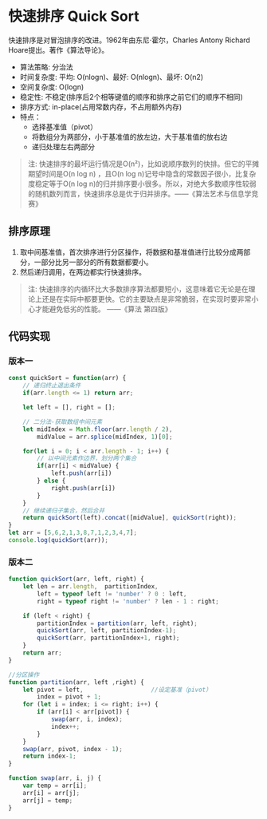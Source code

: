 # 快速排序 Quick Sort

快速排序是对冒泡排序的改进。1962年由东尼·霍尔，Charles Antony Richard Hoare提出。著作《算法导论》。

- 算法策略: 分治法
- 时间复杂度: 平均: O(nlogn)、最好: O(nlogn)、最坏: O(n2)
- 空间复杂度: O(logn)
- 稳定性: 不稳定(排序后2个相等键值的顺序和排序之前它们的顺序不相同)
- 排序方式: in-place(占用常数内存，不占用额外内存)
- 特点：
  - 选择基准值（pivot）
  - 将数组分为两部分，小于基准值的放左边，大于基准值的放右边
  - 递归处理左右两部分

> 注: 快速排序的最坏运行情况是O(n²)，比如说顺序数列的快排。但它的平摊期望时间是O(n log n) ，且O(n log n)记号中隐含的常数因子很小，比复杂度稳定等于O(n log n)的归并排序要小很多。所以，对绝大多数顺序性较弱的随机数列而言，快速排序总是优于归并排序。——《算法艺术与信息学竞赛》

## 排序原理

1. 取中间基准值，首次排序进行分区操作，将数据和基准值进行比较分成两部分，一部分比另一部分的所有数据都要小。
2. 然后递归调用，在两边都实行快速排序。

> 注: 快速排序的内循环比大多数排序算法都要短小，这意味着它无论是在理论上还是在实际中都要更快。它的主要缺点是非常脆弱，在实现时要非常小心才能避免低劣的性能。 ——《算法 第四版》

## 代码实现

### 版本一

```js
const quickSort = function(arr) {
    // 递归终止退出条件
    if(arr.length <= 1) return arr;

    let left = [], right = [];

    // 二分法-获取数组中间元素
    let midIndex = Math.floor(arr.length / 2),
        midValue = arr.splice(midIndex, 1)[0];

    for(let i = 0; i < arr.length - 1; i++) {
        // 以中间元素作边界，划分两个集合
        if(arr[i] < midValue) {
            left.push(arr[i])
        } else {
            right.push(arr[i])
        }
    }
    // 继续递归子集合，然后合并
    return quickSort(left).concat([midValue], quickSort(right));
}
let arr = [5,6,2,1,3,8,7,1,2,3,4,7];
console.log(quickSort(arr));
```

### 版本二

```js
function quickSort(arr, left, right) {
    let len = arr.length,  partitionIndex,
        left = typeof left != 'number' ? 0 : left,
        right = typeof right != 'number' ? len - 1 : right;

    if (left < right) {
        partitionIndex = partition(arr, left, right);
        quickSort(arr, left, partitionIndex-1);
        quickSort(arr, partitionIndex+1, right);
    }
    return arr;
}

//分区操作
function partition(arr, left ,right) {  
    let pivot = left,                   //设定基准（pivot）
        index = pivot + 1;
    for (let i = index; i <= right; i++) {
        if (arr[i] < arr[pivot]) {
            swap(arr, i, index);
            index++;
        }
    }
    swap(arr, pivot, index - 1);
    return index-1;
}

function swap(arr, i, j) {
    var temp = arr[i];
    arr[i] = arr[j];
    arr[j] = temp;
}
```

